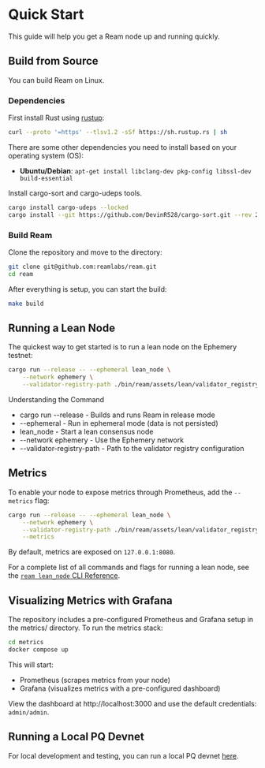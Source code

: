 # Quick Start

This guide will help you get a Ream node up and running quickly.

## Build from Source

You can build Ream on Linux.

### Dependencies

First install Rust using <a href="https://rustup.rs/">rustup</a>:

```bash
curl --proto '=https' --tlsv1.2 -sSf https://sh.rustup.rs | sh
```

There are some other dependencies you need to install based on your operating system (OS):

- **Ubuntu/Debian**: `apt-get install libclang-dev pkg-config libssl-dev build-essential`

Install cargo-sort and cargo-udeps tools.

```bash
cargo install cargo-udeps --locked
cargo install --git https://github.com/DevinR528/cargo-sort.git --rev 25a60ad860ce7cd0055abf4b69c18285cb07ab41 cargo-sort
```

### Build Ream

Clone the repository and move to the directory:

```bash
git clone git@github.com:reamlabs/ream.git
cd ream
```

After everything is setup, you can start the build:

```bash
make build
```

## Running a Lean Node

The quickest way to get started is to run a lean node on the Ephemery testnet:

```bash
cargo run --release -- --ephemeral lean_node \
    --network ephemery \
    --validator-registry-path ./bin/ream/assets/lean/validator_registry.yml
```

Understanding the Command

- cargo run --release - Builds and runs Ream in release mode
- --ephemeral - Run in ephemeral mode (data is not persisted)
- lean_node - Start a lean consensus node
- --network ephemery - Use the Ephemery network
- --validator-registry-path - Path to the validator registry configuration


## Metrics

To enable your node to expose metrics through Prometheus, add the `--metrics` flag:

```bash
cargo run --release -- --ephemeral lean_node \
    --network ephemery \
    --validator-registry-path ./bin/ream/assets/lean/validator_registry.yml \
    --metrics
```

By default, metrics are exposed on `127.0.0.1:8080`. 

For a complete list of all commands and flags for running a lean node, see the [`ream lean_node` CLI 
Reference](./cli/ream/lean_node.md).

## Visualizing Metrics with Grafana

The repository includes a pre-configured Prometheus and Grafana setup in the metrics/ directory. To run the metrics
stack:

```bash
cd metrics
docker compose up
```

This will start:
- Prometheus (scrapes metrics from your node)
- Grafana (visualizes metrics with a pre-configured dashboard)

View the dashboard at http://localhost:3000 and use the default credentials: `admin/admin`.

## Running a Local PQ Devnet

For local development and testing, you can run a local PQ devnet [here](https://github.com/ReamLabs/local-pq-devnet).
